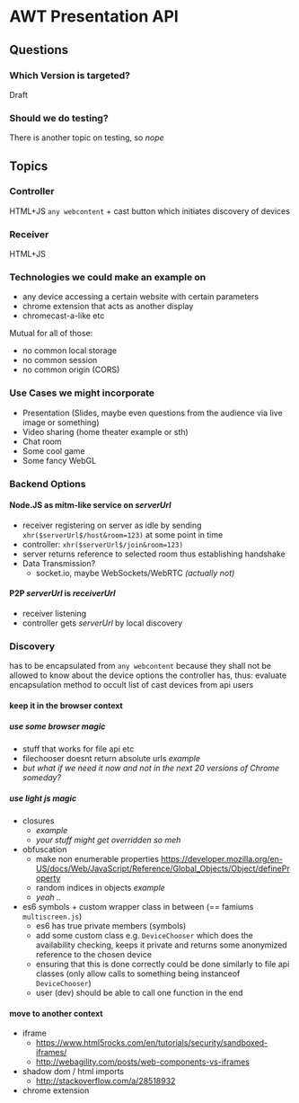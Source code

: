 # AWT Presentation API

## Questions

### Which Version is targeted?

Draft

### Should we do testing?

There is another topic on testing, so *nope*



## Topics

### Controller

HTML+JS
`any webcontent` + cast button which initiates discovery of devices

### Receiver

HTML+JS

### Technologies we could make an example on
- any device accessing a certain website with certain parameters
- chrome extension that acts as another display
- chromecast-a-like etc

Mutual for all of those:
- no common local storage
- no common session
- no common origin (CORS)

### Use Cases we might incorporate
- Presentation (Slides, maybe even questions from the audience via live image or something)
- Video sharing (home theater example or sth)
- Chat room
- Some cool game
- Some fancy WebGL

### Backend Options

#### Node.JS as mitm-like service on $serverUrl$

- receiver registering on server as idle by sending `xhr($serverUrl$/host&room=123)` at some point in time
- controller: `xhr($serverUrl$/join&room=123)`
- server returns reference to selected room thus establishing handshake
- Data Transmission?
  - socket.io, maybe WebSockets/WebRTC _(actually not)_

#### P2P $serverUrl$ is $receiverUrl$

- receiver listening
- controller gets $serverUrl$ by local discovery


### Discovery

has to be encapsulated from `any webcontent` because they shall not be allowed to know about the device options the controller has,
thus: evaluate encapsulation method to occult list of cast devices from api users

#### keep it in the browser context

##### use some browser magic

- stuff that works for file api etc
- filechooser doesnt return absolute urls *example*
- _but what if we need it now and not in the next 20 versions of Chrome someday?_

##### use light js magic

- closures
  - *example*
  - _your stuff might get overridden so meh_
- obfuscation
  - make non enumerable properties https://developer.mozilla.org/en-US/docs/Web/JavaScript/Reference/Global_Objects/Object/defineProperty
  - random indices in objects *example*
  - _yeah .._
- es6 symbols + custom wrapper class in between (== famiums `multiscreen.js`)
  - es6 has true private members (symbols)
  - add some custom class e.g. `DeviceChooser` which does the availability checking, keeps it private and returns some anonymized reference to the chosen device
  - ensuring that this is done correctly could be done similarly to file api classes (only allow calls to something being instanceof `DeviceChooser`)
  - user (dev) should be able to call one function in the end

#### move to another context
- iframe
  - https://www.html5rocks.com/en/tutorials/security/sandboxed-iframes/
  - http://webagility.com/posts/web-components-vs-iframes
- shadow dom / html imports
  - http://stackoverflow.com/a/28518932
- chrome extension